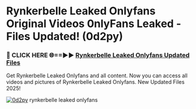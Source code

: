 # Rynkerbelle Leaked Onlyfans Original Videos 0nlyFans Leaked - Files Updated! (0d2py)

<h3>🔴 CLICK HERE 🌐==►► <a href="https://tinyurl.com/x26r9saj" rel="nofollow">Rynkerbelle Leaked Onlyfans Updated Files</a></h3>

Get Rynkerbelle Leaked Onlyfans and all content. Now you can access all videos and pictures of Rynkerbelle Leaked Onlyfans. New Updated Files 2025!

[![0d2py](https://i.imgur.com/LkgZPqh.gif)](https://tinyurl.com/x26r9saj)
rynkerbelle leaked onlyfans